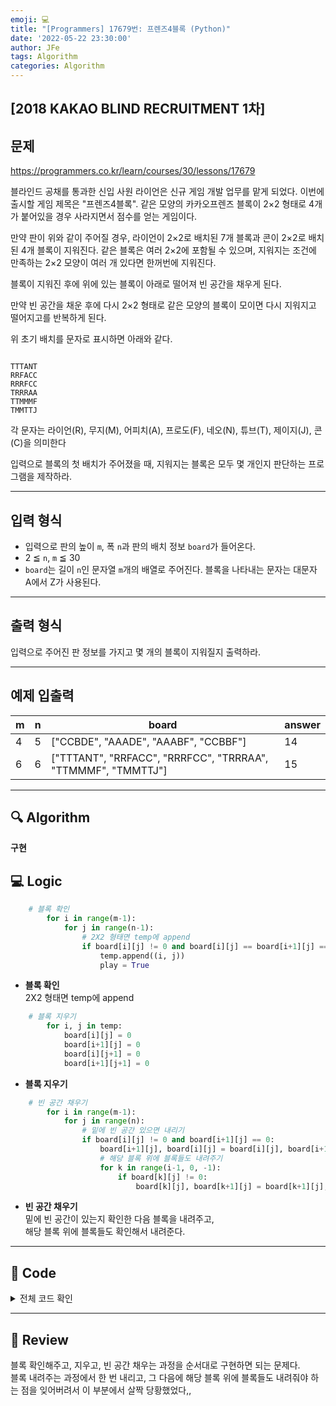 ```yaml
---
emoji: 💻
title: "[Programmers] 17679번: 프렌즈4블록 (Python)"
date: '2022-05-22 23:30:00'
author: JFe
tags: Algorithm
categories: Algorithm
---
```


## [2018 KAKAO BLIND RECRUITMENT 1차]

## 문제
https://programmers.co.kr/learn/courses/30/lessons/17679

블라인드 공채를 통과한 신입 사원 라이언은 신규 게임 개발 업무를 맡게 되었다. 이번에 출시할 게임 제목은 "프렌즈4블록".
같은 모양의 카카오프렌즈 블록이 2×2 형태로 4개가 붙어있을 경우 사라지면서 점수를 얻는 게임이다.

만약 판이 위와 같이 주어질 경우, 라이언이 2×2로 배치된 7개 블록과 콘이 2×2로 배치된 4개 블록이 지워진다. 같은 블록은 여러 2×2에 포함될 수 있으며, 지워지는 조건에 만족하는 2×2 모양이 여러 개 있다면 한꺼번에 지워진다.

블록이 지워진 후에 위에 있는 블록이 아래로 떨어져 빈 공간을 채우게 된다.

만약 빈 공간을 채운 후에 다시 2×2 형태로 같은 모양의 블록이 모이면 다시 지워지고 떨어지고를 반복하게 된다.

위 초기 배치를 문자로 표시하면 아래와 같다.
```

TTTANT
RRFACC
RRRFCC
TRRRAA
TTMMMF
TMMTTJ
```

각 문자는 라이언(R), 무지(M), 어피치(A), 프로도(F), 네오(N), 튜브(T), 제이지(J), 콘(C)을 의미한다

입력으로 블록의 첫 배치가 주어졌을 때, 지워지는 블록은 모두 몇 개인지 판단하는 프로그램을 제작하라.

---

## 입력 형식  

- 입력으로 판의 높이 `m`, 폭 `n`과 판의 배치 정보 `board`가 들어온다.
- 2 ≦ `n`, `m` ≦ 30
- `board`는 길이 `n`인 문자열 `m`개의 배열로 주어진다. 블록을 나타내는 문자는 대문자 A에서 Z가 사용된다.

---

## 출력 형식  

입력으로 주어진 판 정보를 가지고 몇 개의 블록이 지워질지 출력하라.

---

## 예제 입출력  
|m|n|board|answer|
|---|---|---|---|
|4|5|["CCBDE", "AAADE", "AAABF", "CCBBF"]|14|
|6|6|["TTTANT", "RRFACC", "RRRFCC", "TRRRAA", "TTMMMF", "TMMTTJ"]|15|


---

## 🔍 Algorithm
**구현**

## 💻 Logic

```Python
    # 블록 확인
        for i in range(m-1):
            for j in range(n-1):
                # 2X2 형태면 temp에 append
                if board[i][j] != 0 and board[i][j] == board[i+1][j] == board[i][j+1] == board[i+1][j+1]:
                    temp.append((i, j))
                    play = True
```
- **블록 확인**  
    2X2 형태면 temp에 append  

```Python
    # 블록 지우기
        for i, j in temp:
            board[i][j] = 0
            board[i+1][j] = 0
            board[i][j+1] = 0
            board[i+1][j+1] = 0
```
- **블록 지우기**  


```Python
    # 빈 공간 채우기
        for i in range(m-1):
            for j in range(n):
                # 밑에 빈 공간 있으면 내리기
                if board[i][j] != 0 and board[i+1][j] == 0:
                    board[i+1][j], board[i][j] = board[i][j], board[i+1][j]
                    # 해당 블록 위에 블록들도 내려주기
                    for k in range(i-1, 0, -1):
                        if board[k][j] != 0:
                            board[k][j], board[k+1][j] = board[k+1][j], board[k][j]
```
- **빈 공간 채우기**  
    밑에 빈 공간이 있는지 확인한 다음 블록을 내려주고,  
    해당 블록 위에 블록들도 확인해서 내려준다.  


---

## 🧩 Code
<details><summary>전체 코드 확인</summary>

```Python
def solution(m, n, board):
    answer, temp, play = 0, [], True
    for i, b in enumerate(board):
        board[i] = list(b)
    # 더이상 지울게 없을 때까지 반복
    while play:
        play = False
        temp = []
        # 블록 확인
        for i in range(m-1):
            for j in range(n-1):
                # 2X2 형태면 temp에 append
                if board[i][j] != 0 and board[i][j] == board[i+1][j] == board[i][j+1] == board[i+1][j+1]:
                    temp.append((i, j))
                    play = True
        # 블록 지우기
        for i, j in temp:
            board[i][j] = 0
            board[i+1][j] = 0
            board[i][j+1] = 0
            board[i+1][j+1] = 0
        # 빈 공간 채우기
        for i in range(m-1):
            for j in range(n):
                # 밑에 빈 공간 있으면 내리기
                if board[i][j] != 0 and board[i+1][j] == 0:
                    board[i+1][j], board[i][j] = board[i][j], board[i+1][j]
                    # 해당 블록 위에 블록들도 내려주기
                    for k in range(i-1, 0, -1):
                        if board[k][j] != 0:
                            board[k][j], board[k+1][j] = board[k+1][j], board[k][j]
    # 지운 블록 수 체크
    for i in range(m):
        for j in range(n):
            if board[i][j] == 0:
                answer += 1
    return answer
```
</details>

---

## 📝 Review

블록 확인해주고, 지우고, 빈 공간 채우는 과정을 순서대로 구현하면 되는 문제다.  
블록 내려주는 과정에서 한 번 내리고, 그 다음에 해당 블록 위에 블록들도 내려줘야 하는 점을 잊어버려서 이 부분에서 살짝 당황했었다,,  

```toc
```
